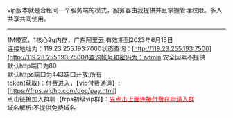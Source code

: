 vip版本就是合租同一个服务端的模式，服务器由我提供并且掌握管理权限。多人共享共同使用。

*****

  1M带宽，1核心2g内存，广东阿里云,有效期到2023年6月15日
  <br/>连接地址为：119.23.255.193:7000状态查询：[http://119.23.255.193:7500](http://119.23.255.193:7500/)查询帐号和密码为：admin   安全因素不提供
  <br/>默认http端口为80
  <br/>默认https端口为443端口开放:所有
  <br/>token(获取)：付费进入，【vip付费通道】: (https://frps.wlphp.com/doc/pay.html)
  <br/>点击链接加入群聊【frps初级vip群】：[<font color='red'>先点击上面连接付费在申请入群</font>](https://jq.qq.com/?_wv=1027&k=m4CKC1ul)
  <br/>域名解析:不提供免费域名